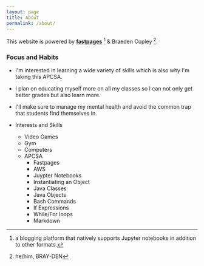 ```yaml
---
layout: page
title: About
permalink: /about/
---
```


This website is powered by **[fastpages](https://github.com/fastai/fastpages)** [^1] & Braeden Copley [^2].


[^1]:a blogging platform that natively supports Jupyter notebooks in addition to other formats.

[^2]: he/him, BRAY-DEN

### Focus and Habits

- I'm interested in learning a wide variety of skills which is also why I'm taking this APCSA.
- I plan on educating myself more on all my classes so I can not only get better grades but also learn more.
- I'll make sure to manage my mental health and avoid the common trap that students find themselves in.

- Interests and Skills
    - Video Games
    - Gym
    - Computers
    - APCSA
        - Fastpages
        - AWS
        - Juypter Notebooks
        - Instantiating an Object
        - Java Classes
        - Java Objects
        - Bash Commands
        - If Expressions
        - While/For loops
        - Markdown